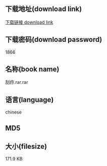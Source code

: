 ## 下载地址(download link)
[下载链接 download link](https://voluble-croquembouche-d321dc.netlify.app/?s=%E5%88%AE%E7%97%A7.rar)

## 下载密码(download password)
1866

## 名称(book name)
刮痧.rar.rar

## 语言(language)
chinese

## MD5


## 大小(filesize)
171.9 KB
